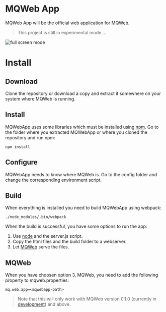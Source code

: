 # MQWeb App
MQWeb App will be the official web application for [MQWeb](http://www.mqweb.org).

> This project is still in experimental mode ...

![full screen mode](https://raw.github.com/fbraem/mqwebapp/screenshots/screenshots/mqwebapp.png)

# Install

## Download

Clone the repository or download a copy and extract it somewhere on your system where MQWeb is running.

## Install

MQWebApp uses some libraries which must be installed using [npm](https://www.npmjs.com/). Go to the folder
where you extracted MQWebApp or where you cloned the repository and run npm:

    npm install

## Configure

MQWebApp needs to know where MQWeb is. Go to the config folder and change the corresponding
environment script.

## Build

When everything is installed you need to build MQWebApp using webpack:

    ./node_modules/.bin/webpack

When the build is successful, you have some options to run the app:

1. Use [node](http;//nodejs.org) and the server.js script.
2. Copy the html files and the build folder to a webserver.
3. Let [MQWeb](http://www.mqweb.org) serve the files.

## MQWeb

When you have choosen option 3, MQWeb, you need to add the following property
to mqweb.properties:

    mq.web.app=<mqwebapp-path>

> Note that this will only work with MQWeb version 0.1.0 (currently in [development](https://github.com/fbraem/mqweb)) and above.
